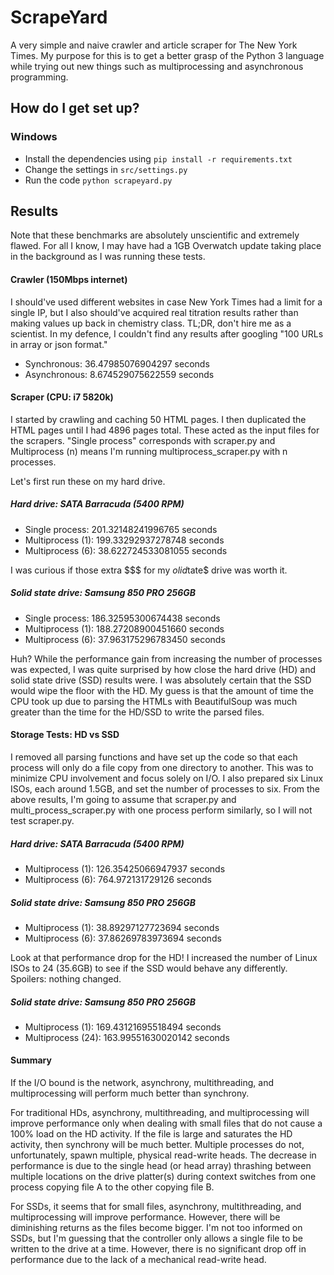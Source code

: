 
# ScrapeYard #

A very simple and naive crawler and article scraper for The New York Times. My purpose for this is to get a better grasp of the Python 3 language while trying out new things such as multiprocessing and asynchronous programming.

## How do I get set up? ##

### Windows ###
* Install the dependencies using `pip install -r requirements.txt`
* Change the settings in `src/settings.py`
* Run the code `python scrapeyard.py`

## Results ##
Note that these benchmarks are absolutely unscientific and extremely flawed. For all I know, I may have had a 1GB Overwatch update taking place in the background as I was running these tests.

#### Crawler (150Mbps internet) ####
I should've used different websites in case New York Times had a limit for a single IP, but I also should've acquired real titration results rather than making values up back in chemistry class. TL;DR, don't hire me as a scientist. In my defence, I couldn't find any results after googling "100 URLs in array or json format."
* Synchronous:  36.47985076904297 seconds
* Asynchronous: 8.674529075622559 seconds

#### Scraper (CPU: i7 5820k) ####
I started by crawling and caching 50 HTML pages. I then duplicated the HTML pages until I had 4896 pages total. These acted as the input files for the scrapers. "Single process" corresponds with scraper.py and Multiprocess (n) means I'm running multiprocess_scraper.py with n processes.

Let's first run these on my hard drive.
##### Hard drive: SATA Barracuda (5400 RPM) #####
* Single process:   201.32148241996765 seconds
* Multiprocess (1): 199.33292937278748 seconds
* Multiprocess (6): 38.622724533081055 seconds

I was curious if those extra $$$ for my $olid$tate$ drive was worth it.
##### Solid state drive: Samsung 850 PRO 256GB #####
* Single process:   186.32595300674438 seconds
* Multiprocess (1): 188.27208900451660 seconds
* Multiprocess (6): 37.963175296783450 seconds

Huh? While the performance gain from increasing the number of processes was expected, I was quite surprised by how close the hard drive (HD) and solid state drive (SSD) results were. I was absolutely certain that the SSD would wipe the floor with the HD. My guess is that the amount of time the CPU took up due to parsing the HTMLs with BeautifulSoup was much greater than the time for the HD/SSD to write the parsed files.

#### Storage Tests: HD vs SSD ####
I removed all parsing functions and have set up the code so that each process will only do a file copy from one directory to another. This was to minimize CPU involvement and focus solely on I/O. I also prepared six Linux ISOs, each around 1.5GB, and set the number of processes to six. From the above results, I'm going to assume that scraper.py and multi_process_scraper.py with one process perform similarly, so I will not test scraper.py.

##### Hard drive: SATA Barracuda (5400 RPM) #####
* Multiprocess (1): 126.35425066947937 seconds
* Multiprocess (6): 764.972131729126 seconds

##### Solid state drive: Samsung 850 PRO 256GB #####
* Multiprocess (1): 38.89297127723694 seconds
* Multiprocess (6): 37.86269783973694 seconds

Look at that performance drop for the HD! I increased the number of Linux ISOs to 24 (35.6GB) to see if the SSD would behave any differently. Spoilers: nothing changed.
##### Solid state drive: Samsung 850 PRO 256GB #####
* Multiprocess (1):  169.43121695518494 seconds
* Multiprocess (24): 163.99551630020142 seconds

#### Summary ####
If the I/O bound is the network, asynchrony, multithreading, and multiprocessing will perform much better than synchrony.

For traditional HDs, asynchrony, multithreading, and multiprocessing will improve performance only when dealing with small files that do not cause a 100% load on the HD activity. If the file is large and saturates the HD activity, then synchrony will be much better. Multiple processes do not, unfortunately, spawn multiple, physical read-write heads. The decrease in performance is due to the single head (or head array) thrashing between multiple locations on the drive platter(s) during context switches from one process copying file A to the other copying file B.

For SSDs, it seems that for small files, asynchrony, multithreading, and multiprocessing will improve performance. However, there will be diminishing returns as the files become bigger. I'm not too informed on SSDs, but I'm guessing that the controller only allows a single file to be written to the drive at a time. However, there is no significant drop off in performance due to the lack of a mechanical read-write head.
